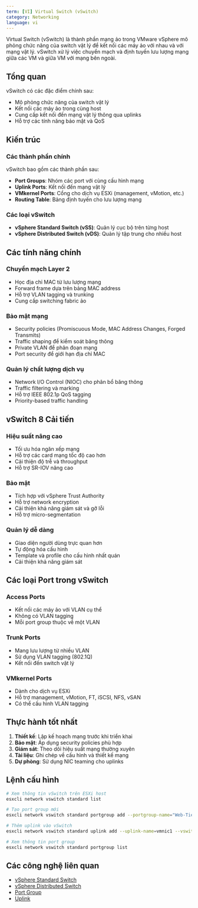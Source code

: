```yaml
---
term: [VI] Virtual Switch (vSwitch)
category: Networking
language: vi
---
```


Virtual Switch (vSwitch) là thành phần mạng ảo trong VMware vSphere mô phỏng chức năng của switch vật lý để kết nối các máy ảo với nhau và với mạng vật lý. vSwitch xử lý việc chuyển mạch và định tuyến lưu lượng mạng giữa các VM và giữa VM với mạng bên ngoài.

## Tổng quan

vSwitch có các đặc điểm chính sau:
- Mô phỏng chức năng của switch vật lý
- Kết nối các máy ảo trong cùng host
- Cung cấp kết nối đến mạng vật lý thông qua uplinks
- Hỗ trợ các tính năng bảo mật và QoS

## Kiến trúc

### Các thành phần chính
vSwitch bao gồm các thành phần sau:
- **Port Groups**: Nhóm các port với cùng cấu hình mạng
- **Uplink Ports**: Kết nối đến mạng vật lý
- **VMkernel Ports**: Cổng cho dịch vụ ESXi (management, vMotion, etc.)
- **Routing Table**: Bảng định tuyến cho lưu lượng mạng

### Các loại vSwitch
- **vSphere Standard Switch (vSS)**: Quản lý cục bộ trên từng host
- **vSphere Distributed Switch (vDS)**: Quản lý tập trung cho nhiều host

## Các tính năng chính

### Chuyển mạch Layer 2
- Học địa chỉ MAC từ lưu lượng mạng
- Forward frame dựa trên bảng MAC address
- Hỗ trợ VLAN tagging và trunking
- Cung cấp switching fabric ảo

### Bảo mật mạng
- Security policies (Promiscuous Mode, MAC Address Changes, Forged Transmits)
- Traffic shaping để kiểm soát băng thông
- Private VLAN để phân đoạn mạng
- Port security để giới hạn địa chỉ MAC

### Quản lý chất lượng dịch vụ
- Network I/O Control (NIOC) cho phân bổ băng thông
- Traffic filtering và marking
- Hỗ trợ IEEE 802.1p QoS tagging
- Priority-based traffic handling

## vSwitch 8 Cải tiến

### Hiệu suất nâng cao
- Tối ưu hóa ngăn xếp mạng
- Hỗ trợ các card mạng tốc độ cao hơn
- Cải thiện độ trễ và throughput
- Hỗ trợ SR-IOV nâng cao

### Bảo mật
- Tích hợp với vSphere Trust Authority
- Hỗ trợ network encryption
- Cải thiện khả năng giám sát và gỡ lỗi
- Hỗ trợ micro-segmentation

### Quản lý dễ dàng
- Giao diện người dùng trực quan hơn
- Tự động hóa cấu hình
- Template và profile cho cấu hình nhất quán
- Cải thiện khả năng giám sát

## Các loại Port trong vSwitch

### Access Ports
- Kết nối các máy ảo với VLAN cụ thể
- Không có VLAN tagging
- Mỗi port group thuộc về một VLAN

### Trunk Ports
- Mang lưu lượng từ nhiều VLAN
- Sử dụng VLAN tagging (802.1Q)
- Kết nối đến switch vật lý

### VMkernel Ports
- Dành cho dịch vụ ESXi
- Hỗ trợ management, vMotion, FT, iSCSI, NFS, vSAN
- Có thể cấu hình VLAN tagging

## Thực hành tốt nhất

1. **Thiết kế**: Lập kế hoạch mạng trước khi triển khai
2. **Bảo mật**: Áp dụng security policies phù hợp
3. **Giám sát**: Theo dõi hiệu suất mạng thường xuyên
4. **Tài liệu**: Ghi chép về cấu hình và thiết kế mạng
5. **Dự phòng**: Sử dụng NIC teaming cho uplinks

## Lệnh cấu hình

```bash
# Xem thông tin vSwitch trên ESXi host
esxcli network vswitch standard list

# Tạo port group mới
esxcli network vswitch standard portgroup add --portgroup-name="Web-Tier" --vswitch-name="vSwitch0"

# Thêm uplink vào vSwitch
esxcli network vswitch standard uplink add --uplink-name=vmnic1 --vswitch-name=vSwitch0

# Xem thông tin port group
esxcli network vswitch standard portgroup list
```

## Các công nghệ liên quan

- [vSphere Standard Switch](/glossary/term/vsphere-standard-switch.md)
- [vSphere Distributed Switch](/glossary/term/vsphere-distributed-switch.md)
- [Port Group](/glossary/term/port-group.md)
- [Uplink](/glossary/term/uplinks.md)